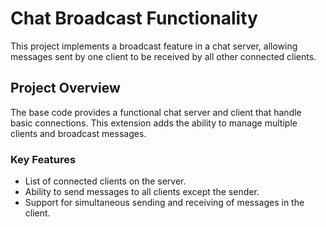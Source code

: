 # Chat Broadcast Functionality

This project implements a broadcast feature in a chat server, allowing messages sent by one client to be received by all other connected clients.

## Project Overview

The base code provides a functional chat server and client that handle basic connections. This extension adds the ability to manage multiple clients and broadcast messages.

### Key Features
- List of connected clients on the server.
- Ability to send messages to all clients except the sender.
- Support for simultaneous sending and receiving of messages in the client.
